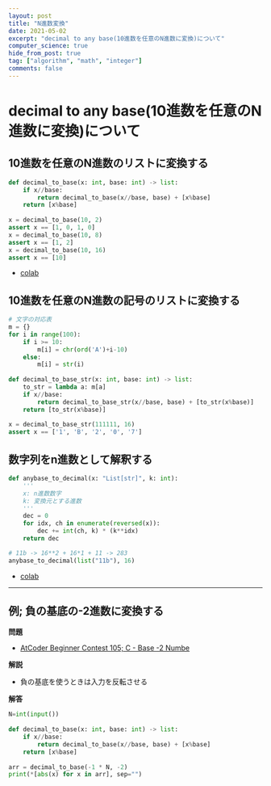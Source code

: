 ```yaml
---
layout: post
title: "N進数変換"
date: 2021-05-02
excerpt: "decimal to any base(10進数を任意のN進数に変換)について"
computer_science: true
hide_from_post: true
tag: ["algorithm", "math", "integer"]
comments: false
---
```


# decimal to any base(10進数を任意のN進数に変換)について

## 10進数を任意のN進数のリストに変換する

```python
def decimal_to_base(x: int, base: int) -> list:
    if x//base:
        return decimal_to_base(x//base, base) + [x%base]
    return [x%base]
 
x = decimal_to_base(10, 2)
assert x == [1, 0, 1, 0]
x = decimal_to_base(10, 8)
assert x == [1, 2]
x = decimal_to_base(10, 16)
assert x == [10]
```
 - [colab](https://colab.research.google.com/drive/1tWmirKG0H-eb6ZgM2fZRvXj_bKz6fSuT?usp=sharing)

## 10進数を任意のN進数の記号のリストに変換する

```python
# 文字の対応表
m = {}
for i in range(100):
    if i >= 10:
        m[i] = chr(ord('A')+i-10)
    else:
        m[i] = str(i)
        
def decimal_to_base_str(x: int, base: int) -> list:
    to_str = lambda a: m[a]
    if x//base:
        return decimal_to_base_str(x//base, base) + [to_str(x%base)]
    return [to_str(x%base)]
 
x = decimal_to_base_str(111111, 16)
assert x == ['1', 'B', '2', '0', '7']
```

## 数字列をn進数として解釈する

```python
def anybase_to_decimal(x: "List[str]", k: int):
    '''
    x: n進数数字
    k: 変換元とする進数
    '''
    dec = 0
    for idx, ch in enumerate(reversed(x)):
        dec += int(ch, k) * (k**idx)
    return dec

# 11b -> 16**2 + 16*1 + 11 -> 283
anybase_to_decimal(list("11b"), 16)
```
 - [colab](https://colab.research.google.com/drive/1TNH7bTL1HRAF9_lgfOe1N0nAwDx1PQBX?usp=sharing)


--- 

## 例; 負の基底の-2進数に変換する

**問題**  
 - [AtCoder Beginner Contest 105; C - Base -2 Numbe](https://atcoder.jp/contests/abc105/tasks/abc105_c)

**解説**  
 - 負の基底を使うときは入力を反転させる

**解答**  

```python
N=int(input())
 
def decimal_to_base(x: int, base: int) -> list:
    if x//base:
        return decimal_to_base(x//base, base) + [x%base]
    return [x%base]
 
arr = decimal_to_base(-1 * N, -2)
print(*[abs(x) for x in arr], sep="")
```
